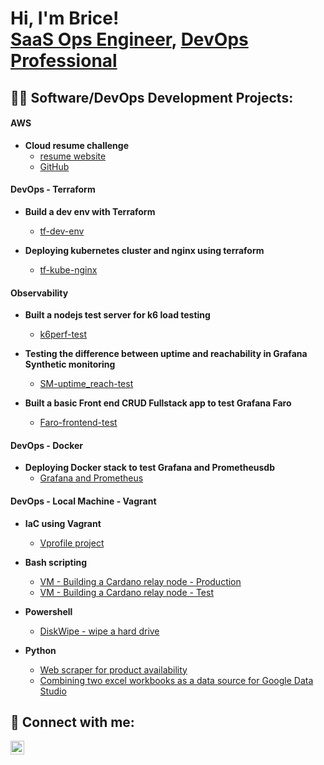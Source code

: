 <h1>Hi, I'm Brice! <br/><a href="https://github.com/deresolution20">SaaS Ops Engineer</a>, <a href="https://www.linkedin.com/in/briceneal/">DevOps Professional</a> </h1>

<h2>👨‍💻 Software/DevOps Development Projects:</h2>

<h4>AWS </h4>

- <b>Cloud resume challenge</b>
  - [resume website](http://resume.deresolution22.com/)
  - [GitHub](https://github.com/deresolution20/cloud-resume-challenge-tf)

<h4>DevOps - Terraform</h4>

- <b>Build a dev env with Terraform </b>
  - [tf-dev-env](https://github.com/deresolution20/tf-dev-env/tree/main)
  
- <b>Deploying kubernetes cluster and nginx using terraform </b>
  - [tf-kube-nginx](https://github.com/deresolution20/tf-deploy-nginix-kubernetes)

<h4>Observability</h4>

- <b> Built a nodejs test server for k6 load testing </b>
  - [k6perf-test](https://github.com/deresolution20/k6perf-test)

- <b> Testing the difference between uptime and reachability in Grafana Synthetic monitoring </b>
  - [SM-uptime_reach-test](https://github.com/deresolution20/Grafana_synth-monit-uptime_lab/tree/main)

- <b> Built a basic Front end CRUD Fullstack app to test Grafana Faro </b>
  - [Faro-frontend-test](https://github.com/deresolution20/Faro_basic-frontend/tree/main)
 
<h4>DevOps - Docker</h4>

- <b>Deploying Docker stack to test Grafana and Prometheusdb</b>
  - [Grafana and Prometheus](https://github.com/deresolution20/grafana-test)

<h4>DevOps - Local Machine - Vagrant</h4>

- <b>IaC using Vagrant</b>
  - [Vprofile project](https://github.com/deresolution20/vprofile-project/tree/automated)


- <b>Bash scripting</b>
  - [VM - Building a Cardano relay node - Production](https://github.com/deresolution20/Cardano-Mainnet-Relay-Node)
  - [VM - Building a Cardano relay node - Test](https://github.com/deresolution20/Cardano-TestNet-Relay-node)
- <b>Powershell</b>
  - [DiskWipe - wipe a hard drive](https://github.com/deresolution20/DiskWipe.Powershell)
- <b>Python</b>
  - [Web scraper for product availability](https://github.com/deresolution20/N64_controller_web_scraper/tree/main)
  - [Combining two excel workbooks as a data source for Google Data Studio](https://github.com/deresolution20/Google-Colab-combine-two-excel-wbks)


<h2> 🤳 Connect with me:</h2>

[<img align="left" alt="BriceNeal | LinkedIn" width="22px" src="https://cdn.jsdelivr.net/npm/simple-icons@v3/icons/linkedin.svg" />][linkedin]

[linkedin]: https://linkedin.com/in/briceneal

<!--

Here are some ideas to get you started:

- 🔭 I’m currently working on ...
- 🌱 I’m currently learning ...
- 👯 I’m looking to collaborate on ...
- 🤔 I’m looking for help with ...
- 💬 Ask me about ...
- 📫 How to reach me: ...
- 😄 Pronouns: ...
- ⚡ Fun fact: ...
-->
